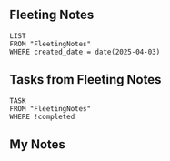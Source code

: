 
## Fleeting Notes
```dataview
LIST
FROM "FleetingNotes"
WHERE created_date = date(2025-04-03) 
```

## Tasks from Fleeting Notes
```dataview
TASK
FROM "FleetingNotes"
WHERE !completed
```

## My Notes
